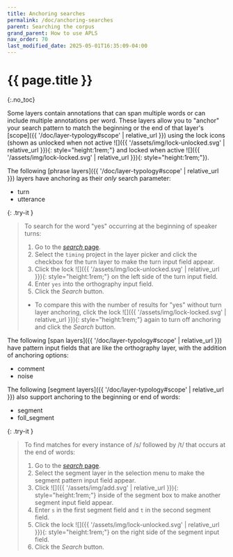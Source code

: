 ```yaml
---
title: Anchoring searches
permalink: /doc/anchoring-searches
parent: Searching the corpus
grand_parent: How to use APLS
nav_order: 70
last_modified_date: 2025-05-01T16:35:09-04:00
---
```


# {{ page.title }}
{:.no_toc}

Some layers contain annotations that can span multiple words or can include multiple annotations per word.
These layers allow you to "anchor" your search pattern to match the beginning or the end of that layer's [scope]({{ '/doc/layer-typology#scope' | relative_url }}) using the lock icons (shown as unlocked when not active ![]({{ '/assets/img/lock-unlocked.svg' | relative_url }}){: style="height:1rem;"} and locked when active ![]({{ '/assets/img/lock-locked.svg' | relative_url }}){: style="height:1rem;"}).

The following [phrase layers]({{ '/doc/layer-typology#scope' | relative_url }}) layers have anchoring as their _only_ search parameter:
- <span class="layer">turn</span>
- <span class="layer">utterance</span>

{: .try-it }
> To search for the word "yes" occurring at the beginning of speaker turns:
> 1. Go to the [_search_ page](https://apls.pitt.edu/labbcat/search).
> 1. Select the `timing` project in the layer picker and click the checkbox for the <span class="layer">turn</span> layer to make the turn input field appear.
> 1. Click the lock ![]({{ '/assets/img/lock-unlocked.svg' | relative_url }}){: style="height:1rem;"} on the left side of the turn input field.
> 1. Enter `yes` into the orthography input field.
> 1. Click the _Search_ button.
> - To compare this with the number of results for "yes" without <span class="layer">turn</span> layer anchoring, click the lock ![]({{ '/assets/img/lock-locked.svg' | relative_url }}){: style="height:1rem;"} again to turn off anchoring and click the _Search_ button.

The following [span layers]({{ '/doc/layer-typology#scope' | relative_url }}) have pattern input fields that are like the <span class="layer">orthography</span> layer, with the addition of anchoring options:
- <span class="layer">comment</span>
- <span class="layer">noise</span>

The following [segment layers]({{ '/doc/layer-typology#scope' | relative_url }}) also support anchoring to the beginning or end of words:
- <span class="layer">segment</span>
- <span class="layer">foll_segment</span>

{: .try-it }
> To find matches for every instance of /s/ followed by /t/ that occurs at the end of words:
> 1. Go to the [_search_ page](https://apls.pitt.edu/labbcat/search).
> 1. Select the <span class="layer">segment</span> layer in the selection menu to make the segment pattern input field appear.
> 1. Click ![]({{ '/assets/img/add.svg' | relative_url }}){: style="height:1rem;"} inside of the segment box to make another segment input field appear.
> 1. Enter `s` in the first segment field and `t` in the second segment field.
> 1. Click the lock ![]({{ '/assets/img/lock-unlocked.svg' | relative_url }}){: style="height:1rem;"} on the right side of the segment input field.
> 1. Click the _Search_ button.

